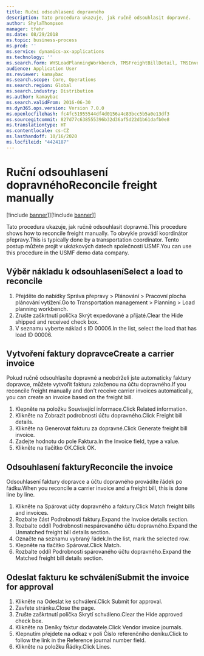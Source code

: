 ```yaml
---
title: Ruční odsouhlasení dopravného
description: Tato procedura ukazuje, jak ručně odsouhlasit dopravné.
author: ShylaThompson
manager: tfehr
ms.date: 08/29/2018
ms.topic: business-process
ms.prod: ''
ms.service: dynamics-ax-applications
ms.technology: ''
ms.search.form: WHSLoadPlanningWorkbench, TMSFreightBillDetail, TMSInvoiceTable, TMSFreightBillInvoiceReconcile, TMSInvoiceJournal, LedgerJournalTable, LedgerJournalTransDaily, TMSFBDetailReconcile
audience: Application User
ms.reviewer: kamaybac
ms.search.scope: Core, Operations
ms.search.region: Global
ms.search.industry: Distribution
ms.author: kamaybac
ms.search.validFrom: 2016-06-30
ms.dyn365.ops.version: Version 7.0.0
ms.openlocfilehash: fc4fc51955544df4d0156a4c83bcc5b5a0e13df3
ms.sourcegitcommit: 827d77c638555396b32d36af5d22d1b61dafb0e8
ms.translationtype: HT
ms.contentlocale: cs-CZ
ms.lasthandoff: 10/16/2020
ms.locfileid: "4424187"
---
```

# <a name="reconcile-freight-manually"></a><span data-ttu-id="9e092-103">Ruční odsouhlasení dopravného</span><span class="sxs-lookup"><span data-stu-id="9e092-103">Reconcile freight manually</span></span>

<span data-ttu-id="9e092-104">[!include [banner](../../includes/banner.md)]]</span><span class="sxs-lookup"><span data-stu-id="9e092-104">[!include [banner](../../includes/banner.md)]]</span></span>

<span data-ttu-id="9e092-105">Tato procedura ukazuje, jak ručně odsouhlasit dopravné.</span><span class="sxs-lookup"><span data-stu-id="9e092-105">This procedure shows how to reconcile freight manually.</span></span> <span data-ttu-id="9e092-106">To obvykle provádí koordinátor přepravy.</span><span class="sxs-lookup"><span data-stu-id="9e092-106">This is typically done by a transportation coordinator.</span></span> <span data-ttu-id="9e092-107">Tento postup můžete projít v ukázkových datech společnosti USMF.</span><span class="sxs-lookup"><span data-stu-id="9e092-107">You can use this procedure in the USMF demo data company.</span></span>


## <a name="select-a-load-to-reconcile"></a><span data-ttu-id="9e092-108">Výběr nákladu k odsouhlasení</span><span class="sxs-lookup"><span data-stu-id="9e092-108">Select a load to reconcile</span></span>
1. <span data-ttu-id="9e092-109">Přejděte do nabídky Správa přepravy > Plánování > Pracovní plocha plánování vytížení.</span><span class="sxs-lookup"><span data-stu-id="9e092-109">Go to Transportation management > Planning > Load planning workbench.</span></span>
2. <span data-ttu-id="9e092-110">Zrušte zaškrtnutí políčka Skrýt expedované a přijaté.</span><span class="sxs-lookup"><span data-stu-id="9e092-110">Clear the Hide shipped and received check box.</span></span> 
3. <span data-ttu-id="9e092-111">V seznamu vyberte náklad s ID 00006.</span><span class="sxs-lookup"><span data-stu-id="9e092-111">In the list, select the load that has load ID 00006.</span></span>

## <a name="create-a-carrier-invoice"></a><span data-ttu-id="9e092-112">Vytvoření faktury dopravce</span><span class="sxs-lookup"><span data-stu-id="9e092-112">Create a carrier invoice</span></span>
<span data-ttu-id="9e092-113">Pokud ručně odsouhlasíte dopravné a neobdrželi jste automaticky faktury dopravce, můžete vytvořit fakturu založenou na účtu dopravného.</span><span class="sxs-lookup"><span data-stu-id="9e092-113">If you reconcile freight manually and don't receive carrier invoices automatically, you can create an invoice based on the freight bill.</span></span>  
1. <span data-ttu-id="9e092-114">Klepněte na položku Související informace.</span><span class="sxs-lookup"><span data-stu-id="9e092-114">Click Related information.</span></span>
2. <span data-ttu-id="9e092-115">Klikněte na Zobrazit podrobnosti účtu dopravného.</span><span class="sxs-lookup"><span data-stu-id="9e092-115">Click Freight bill details.</span></span>
3. <span data-ttu-id="9e092-116">Klikněte na Generovat fakturu za dopravné.</span><span class="sxs-lookup"><span data-stu-id="9e092-116">Click Generate freight bill invoice.</span></span>
4. <span data-ttu-id="9e092-117">Zadejte hodnotu do pole Faktura.</span><span class="sxs-lookup"><span data-stu-id="9e092-117">In the Invoice field, type a value.</span></span>
5. <span data-ttu-id="9e092-118">Klikněte na tlačítko OK.</span><span class="sxs-lookup"><span data-stu-id="9e092-118">Click OK.</span></span>

## <a name="reconcile-the-invoice"></a><span data-ttu-id="9e092-119">Odsouhlasení faktury</span><span class="sxs-lookup"><span data-stu-id="9e092-119">Reconcile the invoice</span></span>
<span data-ttu-id="9e092-120">Odsouhlasení faktury dopravce a účtu dopravného provádíte řádek po řádku.</span><span class="sxs-lookup"><span data-stu-id="9e092-120">When you reconcile a carrier invoice and a freight bill, this is done line by line.</span></span>  
1. <span data-ttu-id="9e092-121">Klikněte na Spárovat účty dopravného a faktury.</span><span class="sxs-lookup"><span data-stu-id="9e092-121">Click Match freight bills and invoices.</span></span>
2. <span data-ttu-id="9e092-122">Rozbalte část Podrobnosti faktury.</span><span class="sxs-lookup"><span data-stu-id="9e092-122">Expand the Invoice details section.</span></span>
3. <span data-ttu-id="9e092-123">Rozbalte oddíl Podrobnosti nespárovaného účtu dopravného.</span><span class="sxs-lookup"><span data-stu-id="9e092-123">Expand the Unmatched freight bill details section.</span></span>
4. <span data-ttu-id="9e092-124">Označte na seznamu vybraný řádek.</span><span class="sxs-lookup"><span data-stu-id="9e092-124">In the list, mark the selected row.</span></span>
5. <span data-ttu-id="9e092-125">Klepněte na tlačítko Spárovat.</span><span class="sxs-lookup"><span data-stu-id="9e092-125">Click Match.</span></span>
6. <span data-ttu-id="9e092-126">Rozbalte oddíl Podrobnosti spárovaného účtu dopravného.</span><span class="sxs-lookup"><span data-stu-id="9e092-126">Expand the Matched freight bill details section.</span></span>

## <a name="submit-the-invoice-for-approval"></a><span data-ttu-id="9e092-127">Odeslat fakturu ke schválení</span><span class="sxs-lookup"><span data-stu-id="9e092-127">Submit the invoice for approval</span></span>
1. <span data-ttu-id="9e092-128">Klikněte na Odeslat ke schválení.</span><span class="sxs-lookup"><span data-stu-id="9e092-128">Click Submit for approval.</span></span>
2. <span data-ttu-id="9e092-129">Zavřete stránku.</span><span class="sxs-lookup"><span data-stu-id="9e092-129">Close the page.</span></span>
3. <span data-ttu-id="9e092-130">Zrušte zaškrtnutí políčka Skrytí schváleno.</span><span class="sxs-lookup"><span data-stu-id="9e092-130">Clear the Hide approved check box.</span></span> 
4. <span data-ttu-id="9e092-131">Klikněte na Deníky faktur dodavatele.</span><span class="sxs-lookup"><span data-stu-id="9e092-131">Click Vendor invoice journals.</span></span>
5. <span data-ttu-id="9e092-132">Klepnutím přejdete na odkaz v poli Číslo referenčního deníku.</span><span class="sxs-lookup"><span data-stu-id="9e092-132">Click to follow the link in the Reference journal number field.</span></span>
6. <span data-ttu-id="9e092-133">Klikněte na položku Řádky.</span><span class="sxs-lookup"><span data-stu-id="9e092-133">Click Lines.</span></span>

